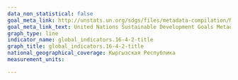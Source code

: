 ```yaml
---
data_non_statistical: false
goal_meta_link: http://unstats.un.org/sdgs/files/metadata-compilation/Metadata-Goal-16.pdf
goal_meta_link_text: United Nations Sustainable Development Goals Metadata (pdf 1361kB)
graph_type: line
indicator_name: global_indicators.16-4-2-title
graph_title: global_indicators.16-4-2-title
national_geographical_coverage: Кыргызская Республика
measurement_units: 

---
```

